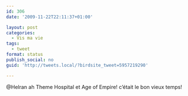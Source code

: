 ```yaml
---
id: 306
date: '2009-11-22T22:11:37+01:00'

layout: post
categories:
  - Vis ma vie
tags:
  - tweet
format: status
publish_social: no
guid: 'http://tweets.local/?birdsite_tweet=5957219290'

---
```


@Helran ah Theme Hospital et Age of Empire! c’était le bon vieux temps!